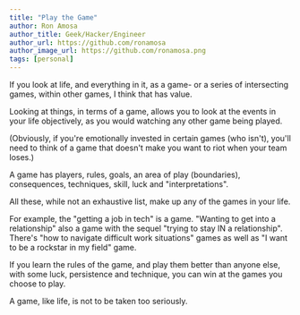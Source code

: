 ```yaml
---
title: "Play the Game"
author: Ron Amosa
author_title: Geek/Hacker/Engineer
author_url: https://github.com/ronamosa
author_image_url: https://github.com/ronamosa.png
tags: [personal]
---
```


If you look at life, and everything in it, as a game- or a series of intersecting games, within other games, I think that has value.

Looking at things, in terms of a game, allows you to look at the events in your life objectively, as you would watching any other game being played.

(Obviously, if you're emotionally invested in certain games (who isn't), you'll need to think of a game that doesn't make you want to riot when your team loses.)

A game has players, rules, goals, an area of play (boundaries), consequences, techniques, skill, luck and "interpretations".

All these, while not an exhaustive list, make up any of the games in your life.

For example, the "getting a job in tech" is a game. "Wanting to get into a relationship" also a game with the sequel "trying to stay IN a relationship". There's "how to navigate difficult work situations" games as well as "I want to be a rockstar in my field" game.

If you learn the rules of the game, and play them better than anyone else, with some luck, persistence and technique, you can win at the games you choose to play.

A game, like life, is not to be taken too seriously.
